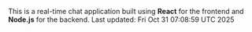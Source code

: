 This is a real-time chat application built using **React** for the frontend and **Node.js** for the backend.
Last updated: Fri Oct 31 07:08:59 UTC 2025
